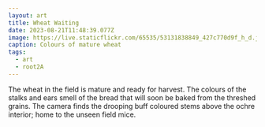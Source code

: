 ```yaml
---
layout: art
title: Wheat Waiting
date: 2023-08-21T11:48:39.077Z
image: https://live.staticflickr.com/65535/53131838849_427c770d9f_h_d.jpg
caption: Colours of mature wheat
tags:
  - art
  - root2A
---
```

The wheat in the field is mature and ready for harvest. The colours of the stalks and ears smell of the bread that will soon be baked from the threshed grains. The camera finds the drooping buff coloured stems above the ochre interior; home to the unseen field mice.